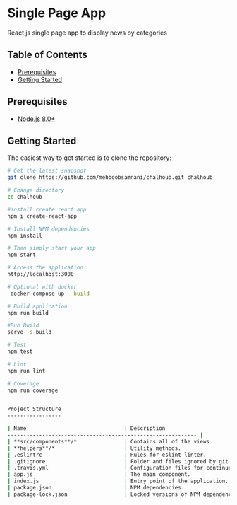 
# Single Page App
React js single page app to display news by categories

Table of Contents
-----------------

- [Prerequisites](#prerequisites)
- [Getting Started](#getting-started)

Prerequisites
-------------
- [Node.js 8.0+](http://nodejs.org)

Getting Started
---------------

The easiest way to get started is to clone the repository:
```bash
# Get the latest snapshot
git clone https://github.com/mehboobsamnani/chalhoub.git chalhoub

# Change directory
cd chalhoub

#install create react app
npm i create-react-app

# Install NPM dependencies
npm install

# Then simply start your app
npm start

# Access the application
http://localhost:3000

# Optional with docker
 docker-compose up --build

# Build application
npm run build

#Run Build
serve -s build

# Test
npm test

# Lint
npm run lint

# Coverage
npm run coverage


Project Structure
-----------------

| Name                               | Description                                          
------------------------------------------------------------ |
| **src/components**/*               | Contains all of the views.
| **helpers**/*                      | Utility methods.
| .eslintrc                          | Rules for eslint linter.                             
| .gitignore                         | Folder and files ignored by git.                     
| .travis.yml                        | Configuration files for continuous integration.      
| app.js                             | The main component.                                  
| index.js                           | Entry point of the application.
| package.json                       | NPM dependencies.                                    | Dockerfile                         | commands for building docker image
| package-lock.json                  | Locked versions of NPM dependencies.

